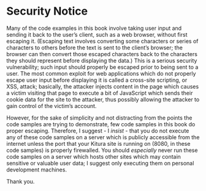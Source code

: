 # Security Notice

Many of the code examples in this book involve taking user input and sending it back to the user’s client, such as a web browser, without first escaping it. (Escaping text involves converting some characters or series of characters to others before the text is sent to the client’s browser; the browser can then convert those escaped characters back to the characters they should represent before displaying the data.) This is a serious security vulnerability; such input should properly be escaped prior to being sent to a user. The most common exploit for web applications which do not properly escape user input before displaying it is called a cross-site scripting, or XSS, attack; basically, the attacker injects content in the page which causes a victim visiting that page to execute a bit of JavaScript which sends their cookie data for the site to the attacker, thus possibly allowing the attacker to gain control of the victim’s account.

However, for the sake of simplicity and not distracting from the points the code samples are trying to demonstrate, few code samples in this book do proper escaping. Therefore, I suggest - I *insist* - that you do not execute any of these code samples on a server which is publicly accessible from the internet unless the port that your Kitura site is running on (8080, in these code samples) is properly firewalled. You should *especially* never run these code samples on a server which hosts other sites which may contain sensitive or valuable user data; I suggest only executing them on personal development machines.

Thank you.

